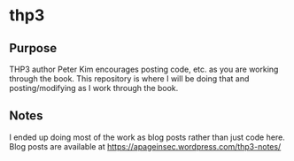 # thp3

## Purpose
THP3 author Peter Kim encourages posting code, etc. as you are working through the book. This repository is where I will be doing that and posting/modifying as I work through the book.

## Notes
I ended up doing most of the work as blog posts rather than just code here.
Blog posts are available at https://apageinsec.wordpress.com/thp3-notes/
